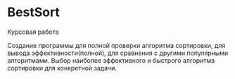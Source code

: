 # BestSort

Курсовая работа

Создание программы для полной проверки алгоритма сортировки, для вывода эффективности(полной), для сравнения с другими популярными алгоритмами. Выбор наиболее эффективного и быстрого алгоритма сортировки для конкретной задачи.

